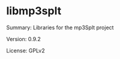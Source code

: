 #          libmp3splt
 
Summary:       Libraries for the mp3Splt project
 
Version:       0.9.2
 
License:       GPLv2
 

